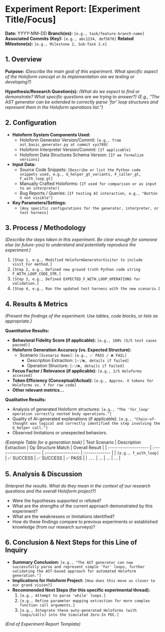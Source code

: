 # Experiment Report: [Experiment Title/Focus]

**Date:** YYYY-MM-DD
**Branch(es):** `[e.g., task/feature-branch-name]`
**Associated Commits (Key):** `[e.g., abc1234, def5678]`
**Related Milestone(s):** `[e.g., Milestone 2, Sub-Task 2.x]`

## 1. Overview

**Purpose:**
*(Describe the main goal of this experiment. What specific aspect of the Holoform concept or its implementation are we testing or developing?)*

**Hypothesis/Research Question(s):**
*(What do we expect to find or demonstrate? What specific questions are we trying to answer?)*
*(E.g., "The AST generator can be extended to correctly parse 'for' loop structures and represent them in the Holoform operations list.")*

## 2. Configuration

*   **Holoform System Components Used:**
    *   Holoform Generator Version/Commit: `[e.g., from ast_basic_generator.py at commit xyz789]`
    *   Holoform Interpreter Version/Commit: `[If applicable]`
    *   Holoform Data Structures Schema Version: `[If we formalize versions]`
*   **Input Data:**
    *   Source Code Snippets: `[Describe or list the Python code snippets used, e.g., G_helper_gt_variants, F_caller_gt, F_with_loop_gt]`
    *   Manually Crafted Holoforms: `[If used for comparison or as input to an interpreter]`
    *   Bug Reports / Queries: `[If testing AI interaction, e.g., "Button X not visible"]`
*   **Key Parameters/Settings:**
    *   `[Any specific configurations for the generator, interpreter, or test harness]`

## 3. Process / Methodology

*(Describe the steps taken in this experiment. Be clear enough for someone else (or future-you) to understand and potentially reproduce the experiment.)*
1.  `[Step 1, e.g., Modified HoloformGeneratorVisitor to include visit_For method.]`
2.  `[Step 2, e.g., Defined new ground truth Python code string F_WITH_LOOP_CODE_STR.]`
3.  `[Step 3, e.g., Defined EXPECTED_F_WITH_LOOP_OPERATIONS for validation.]`
4.  `[Step 4, e.g., Ran the updated test harness with the new scenario.]`

## 4. Results & Metrics

*(Present the findings of the experiment. Use tables, code blocks, or lists as appropriate.)*

**Quantitative Results:**
*   **Behavioral Fidelity Score (if applicable):** `[e.g., 100% (5/5 test cases passed)]`
*   **Holoform Generation Accuracy (vs. Expected Structure):**
    *   Scenario `[Scenario Name]`: `[e.g., ✅ PASS / ❌ FAIL]`
        *   Description Extraction: `[✅/❌, details if failed]`
        *   Operation Structure: `[✅/❌, details if failed]`
*   **Focus Factor / Relevance (if applicable):** `[e.g., 2/5 Holoforms accessed]`
*   **Token Efficiency (Conceptual/Actual):** `[e.g., Approx. X tokens for Holoforms vs. Y for raw code]`
*   **Other relevant metrics...**

**Qualitative Results:**
*   Analysis of generated Holoform structures: `[e.g., "The 'for_loop' operation correctly nested body operations."]`
*   Quality of AI-generated explanations (if applicable): `[e.g., "Chain-of-thought was logical and correctly identified the step involving the G_helper call."]`
*   Observed limitations or unexpected behaviors.

*(Example Table for a generation task)*
| Test Scenario         | Description Extraction | Op Structure Match | Overall Result |
| :-------------------- | :--------------------- | :----------------- | :------------- |
| `[e.g., f_with_loop]` | ✅ SUCCESS             | ✅ SUCCESS         | ✅ PASS        |
| `...`                 | ...                    | ...                | ...            |


## 5. Analysis & Discussion

*(Interpret the results. What do they mean in the context of our research questions and the overall Holoform project?)*
*   Were the hypotheses supported or refuted?
*   What are the strengths of the current approach demonstrated by this experiment?
*   What are the weaknesses or limitations identified?
*   How do these findings compare to previous experiments or established knowledge (from our research surveys)?

## 6. Conclusion & Next Steps for this Line of Inquiry

*   **Summary Conclusion:** `[e.g., "The AST generator can now successfully parse and represent simple 'for' loops, further validating the AST-based approach for automated Holoform generation."]`
*   **Implications for Holoform Project:** `[How does this move us closer to our grand vision?]`
*   **Recommended Next Steps (for this specific experimental thread):**
    1.  `[e.g., Attempt to parse 'while' loops.]`
    2.  `[e.g., Refine parameter mapping extraction for more complex function call arguments.]`
    3.  `[e.g., Integrate these auto-generated Holoforms (with loops/calls) into the Simulated Zero-In POC.]`

*(End of Experiment Report Template)*